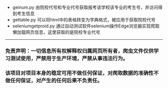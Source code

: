 * geinum.py    由院校代号和专业代号获取报考该学校该专业的考生号，并访问得到考生信息
* gettable.py   可以将html中的表格转变为字典格式，被应用于获取院校代号
* seleniumgetproid.py    通过自动测试软件selenium操作Edge浏览器实现爬取懒加载网页信息，这里获取的是院校专业代号

---

### 免责声明：一切信息所有权解释权归属网页所有者，爬虫文件仅供学习测试使用，严禁用于生产环境，严禁从事违法行为。

### 该项目对项目本身的稳定可用不做任何保证，对爬取数据的准确性不做任何保证，对产生的任何后果不负责任。

